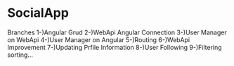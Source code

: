 # SocialApp
Branches
1-)Angular Grud
2-)WebApi Angular Connection
3-)User Manager on WebApi
4-)User Manager on Angular
5-)Routing
6-)WebApi Improvement
7-)Updating Prfile Information
8-)User Following
9-)Filtering sorting...
